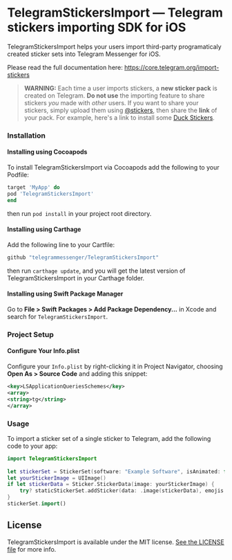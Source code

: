 # TelegramStickersImport — Telegram stickers importing SDK for iOS
 
TelegramStickersImport helps your users import third-party programaticaly created sticker sets into Telegram Messenger for iOS.

Please read the full documentation here: https://core.telegram.org/import-stickers

>**WARNING:** Each time a user imports stickers, a **new sticker pack** is created on Telegram. **Do not use** the importing feature to share stickers *you* made with *other* users. If you want to share your stickers, simply upload them using [@stickers](https://t.me/stickers), then share the **link** of your pack. For example, here's a link to install some [Duck Stickers](https://t.me/addstickers/UtyaDuck).
 
### Installation
 
#### Installing using Cocoapods
To install TelegramStickersImport via Cocoapods add the following to your Podfile:
```ruby
target 'MyApp' do
pod 'TelegramStickersImport' 
end
```
then run `pod install` in your project root directory.
 
#### Installing using Carthage
Add the following line to your Cartfile:
```ruby
github "telegrammessenger/TelegramStickersImport"
```
then run `carthage update`, and you will get the latest version of TelegramStickersImport in your Carthage folder.
 
#### Installing using Swift Package Manager
Go to **File > Swift Packages > Add Package Dependency...** in Xcode and search for `TelegramStickersImport`.
 
### Project Setup
#### Configure Your Info.plist
Configure your `Info.plist` by right-clicking it in Project Navigator, choosing **Open As > Source Code** and adding this snippet:  
```xml
<key>LSApplicationQueriesSchemes</key>
<array>
<string>tg</string>
</array>
```
 
### Usage
To import a sticker set of a single sticker to Telegram, add the following code to your app:  
```swift
import TelegramStickersImport
 
let stickerSet = StickerSet(software: "Example Software", isAnimated: false)
let yourStickerImage = UIImage()
if let stickerData = Sticker.StickerData(image: yourStickerImage) {
    try? staticStickerSet.addSticker(data: .image(stickerData), emojis: ["😎"])
}
stickerSet.import()
```
 
## License
 
TelegramStickersImport is available under the MIT license. [See the LICENSE file](LICENSE) for more info.
